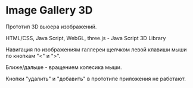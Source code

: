 # Image Gallery 3D

Прототип 3D вьюера изображений.

HTML/CSS, Java Script, WebGL, three.js - Java Script 3D Library

Навигация по изображениям галлереи щелчком левой клавиши мыши по кнопкам "<" и ">".

Ближе/дальше - вращением колесика мыши.

Кнопки "удалить" и "добавить" в прототипе приложения не работают.

